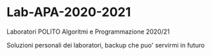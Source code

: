 # Lab-APA-2020-2021
Laboratori POLITO Algoritmi e Programmazione 2020/21

Soluzioni personali dei laboratori, backup che puo' servirmi in futuro
